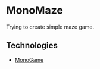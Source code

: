 # MonoMaze #

Trying to create simple maze game.

## Technologies ##

* [MonoGame](http://monogame.codeplex.com/)
